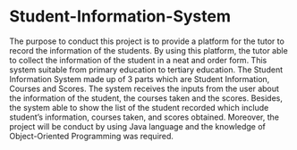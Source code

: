 # Student-Information-System
The  purpose to conduct this project is to provide a platform for the tutor to record the information  of the students. By using this platform, the tutor able to collect the information of the student  in a neat and order form. This system suitable from primary education to tertiary education.  The Student Information System made up of 3 parts which are Student Information, Courses  and Scores. The system receives the inputs from the user about the information of the student,  the courses taken and the scores. Besides, the system able to show the list of the student  recorded which include student’s information, courses taken, and scores obtained. Moreover,  the project will be conduct by using Java language and the knowledge of Object-Oriented Programming was required.
